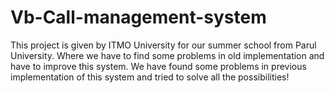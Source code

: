 # Vb-Call-management-system
This project is given by ITMO University for our summer school from Parul University. Where we have to find some problems in old implementation and have to improve this system. We have found some problems in previous implementation of this system and tried to solve all the possibilities!

